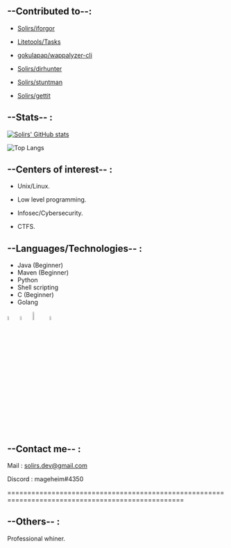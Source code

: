 ## --Contributed to--:

- [Solirs/iforgor](https://github.com/Solirs/iforgor)

- [Litetools/Tasks](https://github.com/Litetools/Tasks)

- [gokulapap/wappalyzer-cli](https://github.com/gokulapap/wappalyzer-cli)

- [Solirs/dirhunter](https://github.com/Solirs/dirhunter)

- [Solirs/stuntman](https://github.com/Solirs/stuntman)

- [Solirs/gettit](https://github.com/Solirs/Gettit-Reddit-Video-Downloader)

## --Stats-- :

[![Solirs' GitHub stats](https://github-readme-stats.vercel.app/api?username=Solirs&theme=radical&count_private=true)](https://github.com/anuraghazra/github-readme-stats)

![Top Langs](https://github-readme-stats.vercel.app/api/top-langs/?username=Solirs&layout=compact&theme=radical)

## --Centers of interest-- :

- Unix/Linux.

- Low level programming.

- Infosec/Cybersecurity.

- CTFS.


## --Languages/Technologies-- :

- Java (Beginner)
- Maven (Beginner)
- Python
- Shell scripting
- C (Beginner)
- Golang 


<img src="https://github.com/yurijserrano/Github-Profile-Readme-Logos/blob/master/programming%20languages/c.svg" width=5% height=5%> <img src="https://github.com/yurijserrano/Github-Profile-Readme-Logos/blob/master/programming%20languages/python.svg" width=5% height=5%> <img src="https://github.com/yurijserrano/Github-Profile-Readme-Logos/blob/master/programming%20languages/java.svg" width=7% height=7%> <img src="https://github.com/yurijserrano/Github-Profile-Readme-Logos/blob/master/programming%20languages/go.svg" width=5% height=5%>

## --Contact me-- : 

Mail : solirs.dev@gmail.com

Discord : mageheim#4350


==================================================================================================

## --Others-- :



Professional whiner.
